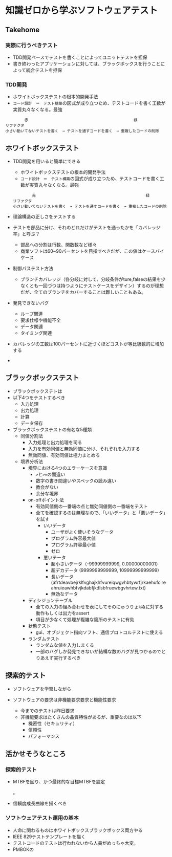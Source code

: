 # 知識ゼロから学ぶソフトウェアテスト

## Takehome 

### 実際に行うべきテスト

- TDD開発ベースでテストを書くことによってユニットテストを担保
- 書き終わったアプリケーションに対しては、ブラックボックスを行うことによって統合テストを担保
  

### TDD開発

- ホワイトボックステストの根本的開発手法
- `コード設計　＝　テスト構築`の図式が成り立つため、テストコードを書く工数が実質丸々なくなる。最強　

```
　　　　　赤												緑										リファクタ
小さい動いてないテストを書く　→ テストを通すコードを書く　→ 重複したコードの削除
```



## ホワイトボックステスト

- TDD開発を用いると簡単にできる

  - ホワイトボックステストの根本的開発手法
  - `コード設計　＝　テスト構築`の図式が成り立つため、テストコードを書く工数が実質丸々なくなる。最強　

  ```
  　　　　　赤												緑										リファクタ
  小さい動いてないテストを書く　→ テストを通すコードを書く　→ 重複したコードの削除
  ```

- 理論構造の正しさをテストする
- テストを部品に分け、それのどれだけがテストを通ったかを「カバレッジ率」と呼ぶ？
  - 部品への分割は行数、関数数など様々
  - 商業ソフトは60~90パーセントを目指すべきだが、この値はケースバイケース
- 制御パステスト方法
  - ブランチカバレッジ（各分岐に対して、分岐条件がture,falseの結果を少なくとも一回づつは持つようにテストケースをデザイン）するのが理想だが、全てのブランチをカバーすることは難しいこともある。
- 発見できないバグ
  - ループ関連
  - 要求仕様や機能不全
  - データ関連
  - タイミング関連
- カバレッジの工数は100パーセントに近づくほどコストが等比級数的に増加する
- 



## ブラックボックステスト

- ブラックボックステトは
- 以下4つをテストするべき
  - 入力処理
  - 出力処理
  - 計算
  - データ保存
- ブラックボックステストの有名な5種類
  - 同値分割法
    - 入力処理と出力処理を司る
    - 入力を有効同値と無効同値に分け、それぞれを入力する
    - 無効同値、有効同値は極力まとめる
  - 境界分析法
    - 境界における4つのエラーケースを意識
      - `>`と`>=`の間違い
      - 数字の書き間違いやスペックの読み違い
      - 教会がない
      - 余分な境界
    - on-offポイント法
      - 有効同値側の一番端の点と無効同値側の一番端をテスト
      - 全てを確認するのは無理なので、「いいデータ」と「悪いデータ」を試す
        - いいデータ
          - ユーザがよく使いそうなデータ
          - プログラム許容最大値
          - プログラム許容最小値
          - ゼロ
        - 悪いテータ
          - 超小さいデータ（-99999999999, 0.00000000001）
          - 超デカデータ (9999999999999, 10999999999999)
          - 長いデータ　(afrtdeavbejrklfvghajkhfvureiqwgvhbtywrfjrkaehufcireahruieawhbfvjkdabfjkdlsbfruewbgvhrtew.txt)
          - 無効なデータ
    - ディシジョンテーブル
      - 全ての入力の組み合わせを表にしてそのにゅうりょkぬに対する動作もしくは出力をassert
      - 項目が少なくて処理が複雑な箇所のテストに有効
    - 状態テスト
      - gui、オブジェクト指向ソフト、通信プロトコルテストに使える
    - ランダムテスト
      - ランダムな値を入力しまくる
      - 一部のバグしか発見できないが結構な数のバグが見つかるのでとりあえず実行するべき

## 探索的テスト

- ソフトウェアを学習しながら



- ソフトウェアの要求は非機能要求要求と機能性要求
  - 今までのテストは昨日要求
  - 非機能要求はたくさんの品質特性があるが、重要なのは以下
    - 機密性（セキュリティ）
    - 信頼性
    - パフォーマンス



## 活かせそうなところ

### 探索的テスト

- MTBFを図り、かつ最終的な目標MTBFを設定

  。

- 信頼度成長曲線を描くべき

### ソフトウェアテスト運用の基本

- 人命に関わるものはホワイトボックスブラックボックス両方やる
- IEEE 829テストテンプレートを描く
- テストコードのテストは行われないから人員がめっちゃ大変。
- PMBOKの